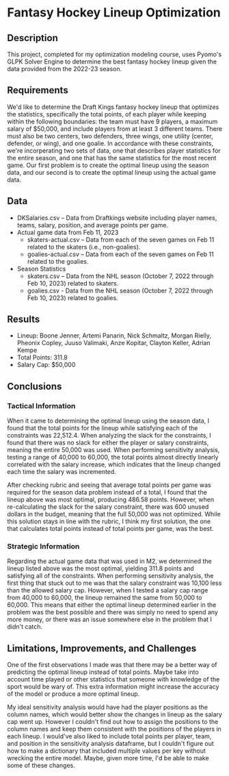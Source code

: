 # Fantasy Hockey Lineup Optimization
## Description
This project, completed for my optimization modeling course, uses Pyomo's GLPK Solver Engine to determine the best fantasy hockey lineup given the data provided from the 2022-23 season.
## Requirements
We'd like to determine the Draft Kings fantasy hockey lineup that optimizes the statistics, specifically the total points, of each player while keeping within the following boundaries: the team must have 9 players, a maximum salary of $50,000, and include players from at least 3 different teams. There must also be two centers, two defenders, three wings, one utility (center, defender, or wing), and one goalie. In accordance with these constraints, we're incorperating two sets of data, one that describes player statistics for the entire season, and one that has the same statistics for the most recent game. Our first problem is to create the optimal lineup using the season data, and our second is to create the optimal lineup using the actual game data.
## Data
- DKSalaries.csv – Data from Draftkings website including player names, teams, salary, position, and average points per game. 
- Actual game data from Feb 11, 2023
  - skaters-actual.csv – Data from each of the seven games on Feb 11 related to the skaters (i.e., non-goalies).
  - goalies-actual.csv – Data from each of the seven games on Feb 11 related to the goalies.
- Season Statistics
  - skaters.csv – Data from the NHL season (October 7, 2022 through Feb 10, 2023) related to skaters.
  - goalies.csv - Data from the NHL season (October 7, 2022 through Feb 10, 2023) related to goalies.
## Results
- Lineup: Boone Jenner, Artemi Panarin, Nick Schmaltz, Morgan Rielly, Pheonix Copley, Juuso Valimaki, Anze Kopitar, Clayton Keller, Adrian Kempe
- Total Points: 311.8	
- Salary Cap: $50,000
## Conclusions
### Tactical Information
When it came to determining the optimal lineup using the season data, I found that the total points for the lineup while satisfying each of the constraints was 22,512.4. When analyzing the slack for the constraints, I found that there was no slack for either the player or salary constraints, meaning the entire 50,000 was used. When performing sensitivity analysis, testing a range of 40,000 to 60,000, the total points almost directly linearly correlated with the salary increase, which indicates that the lineup changed each time the salary was incremented.

After checking rubric and seeing that average total points per game was required for the season data problem instead of a total, I found that the lineup above was most optimal, producing 486.58 points. However, when re-calculating the slack for the salary constraint, there was 600 unused dollars in the budget, meaning that the full 50,000 was not optimized. While this solution stays in line with the rubric, I think my first solution, the one that calculates total points instead of total points per game, was the best.

### Strategic Information
Regarding the actual game data that was used in M2, we determined the lineup listed above was the most optimal, yielding 311.8 points and satisfying all of the constraints. When performing sensitivity analysis, the first thing that stuck out to me was that the salary constraint was 10,100 less than the allowed salary cap. However, when I tested a salary cap range from 40,000 to 60,000, the lineup remained the same from 50,000 to 60,000. This means that either the optimal lineup determined earlier in the problem was the best possible and there was simply no need to spend any more money, or there was an issue somewhere else in the problem that I didn't catch.

## Limitations, Improvements, and Challenges
One of the first observations I made was that there may be a better way of predicting the optimal lineup instead of total points. Maybe take into account time played or other statistics that someone with knowledge of the sport would be wary of. This extra information might increase the accuracy of the model or produce a more optimal lineup.

My ideal sensitivity analysis would have had the player positions as the column names, which would better show the changes in lineup as the salary cap went up. However I couldn't find out how to assign the positions to the column names and keep them consistent with the positions of the players in each lineup. I would've also liked to include total points per player, team, and position in the sensitivity analysis dataframe, but I couldn't figure out how to make a dictionary that included multiple values per key without wrecking the entire model. Maybe, given more time, I'd be able to make some of these changes.

